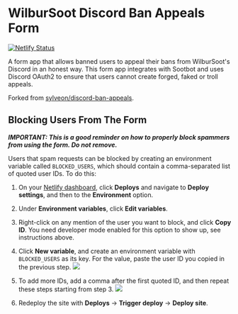 # WilburSoot Discord Ban Appeals Form
[![Netlify Status](https://api.netlify.com/api/v1/badges/af99b515-955a-47a3-964a-6076c444b2d1/deploy-status)](https://app.netlify.com/sites/hardcore-kalam-a47bd1/deploys)

A form app that allows banned users to appeal their bans from WilburSoot's Discord in an honest way. This form app integrates with Sootbot and uses Discord OAuth2 to ensure that users cannot create forged, faked or troll appeals.

Forked from [sylveon/discord-ban-appeals](https://github.com/sylveon/discord-ban-appeals).

## Blocking Users From The Form

***IMPORTANT: This is a good reminder on how to properly block spammers from using the form. Do not remove.***

Users that spam requests can be blocked by creating an environment variable called `BLOCKED_USERS`, which should contain a comma-separated list of quoted user IDs. To do this:

1. On your [Netlify dashboard](https://app.netlify.com), click **Deploys** and navigate to **Deploy settings**, and then to the **Environment** option.

2. Under **Environment variables**, click **Edit variables**.

3. Right-click on any mention of the user you want to block, and click **Copy ID**. You need developer mode enabled for this option to show up, see instructions above.

4. Click **New variable**, and create an environment variable with `BLOCKED_USERS` as its key. For the value, paste the user ID you copied in the previous step.
   ![](https://i.imgur.com/5hGRufC.png)

5. To add more IDs, add a comma after the first quoted ID, and then repeat these steps starting from step 3.
   ![](https://i.imgur.com/jNKgS2B.png)

6. Redeploy the site with **Deploys** -> **Trigger deploy** -> **Deploy site**.
